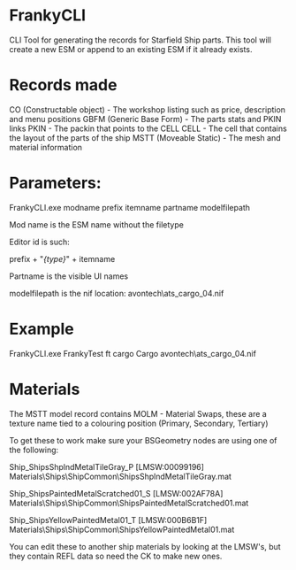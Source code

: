 # FrankyCLI
CLI Tool for generating the records for Starfield Ship parts.
This tool will create a new ESM or append to an existing ESM if it already exists.

# Records made
CO (Constructable object) - The workshop listing such as price, description and menu positions
GBFM (Generic Base Form) - The parts stats and PKIN links
PKIN - The packin that points to the CELL
CELL - The cell that contains the layout of the parts of the ship
MSTT (Moveable Static) - The mesh and material information

# Parameters:

FrankyCLI.exe modname prefix itemname partname modelfilepath

Mod name is the ESM name without the filetype

Editor id is such:

prefix + "_{type}_" + itemname

Partname is the visible UI names

modelfilepath is the nif location: avontech\ats_cargo_04.nif

# Example

FrankyCLI.exe FrankyTest ft cargo Cargo avontech\ats_cargo_04.nif

# Materials 

The MSTT model record contains MOLM - Material Swaps, these are a texture name tied to a colouring position (Primary, Secondary, Tertiary)

To get these to work make sure your BSGeometry nodes are using one of the following:

Ship_ShipsShplndMetalTileGray_P [LMSW:00099196]
Materials\Ships\ShipCommon\ShipsShplndMetalTileGray.mat

Ship_ShipsPaintedMetalScratched01_S [LMSW:002AF78A]
Materials\Ships\ShipCommon\ShipsPaintedMetalScratched01.mat

Ship_ShipsYellowPaintedMetal01_T [LMSW:000B6B1F]
Materials\Ships\ShipCommon\ShipsYellowPaintedMetal01.mat

You can edit these to another ship materials by looking at the LMSW's, but they contain REFL data so need the CK to make new ones.